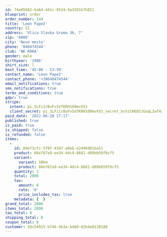 ```yaml
---
id: 74e05602-6a64-441c-9524-9a3591b7b821
blueprint: order
order_number: 144
title: 'Leon Papež'
country: SI
address: 'Ulica Slavka Gruma 36, 7'
zip: '8000'
city: 'Novo mesto'
phone: '040474544'
club: 'NK KRKA'
gender: male
birthyear: '1986'
shirt_size: l
best_time: '45:00 - 53:59'
contact_name: 'Leon Papež'
contact_phone: '+38640474544'
email_notifications: true
sms_notifications: true
terms_and_conditions: true
gdpr: true
stripe:
  intent: pi_3LFi1rBuFvIeTKRH1O9mvX51
  client_secret: pi_3LFi1rBuFvIeTKRH1O9mvX51_secret_bchiCHbDSJGuqL2wf4acoIKi2
paid_date: '2022-06-28 17:17'
published: true
is_paid: true
is_shipped: false
is_refunded: false
items:
  -
    id: 0de73cfc-5f9f-4347-a0eb-e2496981ba51
    product: 66e767a9-ee34-4dc4-8681-d09bb59f0cf5
    variant:
      variant: 10km
      product: 66e767a9-ee34-4dc4-8681-d09bb59f0cf5
    quantity: 1
    total: 2800
    tax:
      amount: 0
      rate: '0'
      price_includes_tax: true
    metadata: {  }
grand_total: 2800
items_total: 2800
tax_total: 0
shipping_total: 0
coupon_total: 0
customer: 58c54915-b746-4b3a-b460-82b4e0130180
---
```

